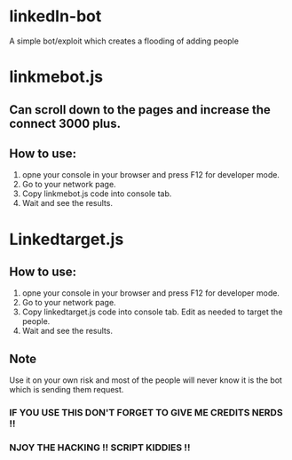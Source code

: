 # linkedIn-bot
A simple bot/exploit which creates a flooding of adding people

# linkmebot.js

## Can scroll down to the pages and increase the connect 3000 plus. 

## How to use: 

1. opne your console in your browser and press F12 for developer mode. 
2. Go to your network page.
3. Copy linkmebot.js code into console tab. 
4. Wait and see the results.

# Linkedtarget.js

## How to use: 
1. opne your console in your browser and press F12 for developer mode. 
2. Go to your network page.
3. Copy linkedtarget.js code into console tab. Edit as needed to target the people.
4. Wait and see the results.

## Note
Use it on your own risk and most of the people will never know it is the bot which is sending them request. 

### IF YOU USE THIS DON'T FORGET TO GIVE ME CREDITS NERDS !! 
### NJOY THE HACKING !! SCRIPT KIDDIES !!
